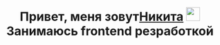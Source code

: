 <h1 align="center">Привет, меня зовут<a href="https://hh.ru/resume/c04bdaffff0b4d293e0039ed1f78766d457049" target="_blank">Никита</a> 
<img src="https://github.com/blackcater/blackcater/raw/main/images/Hi.gif" height="32"/>Занимаюсь frontend резработкой</h1>
<h3 align="center"></h3>
